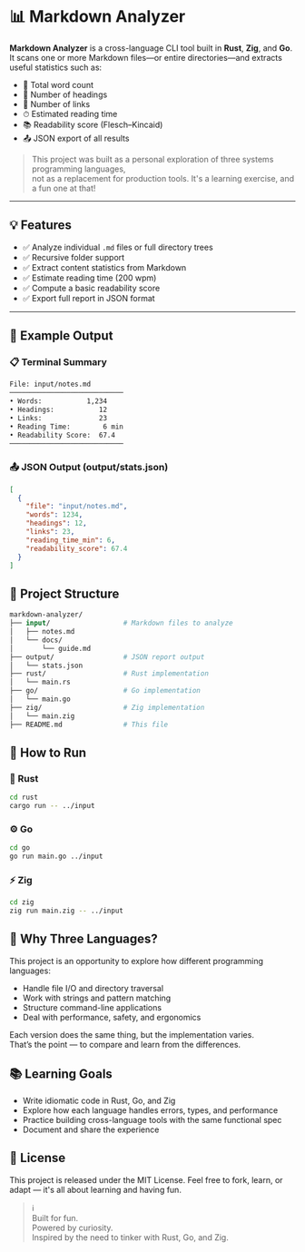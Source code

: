 # 📊 Markdown Analyzer

**Markdown Analyzer** is a cross-language CLI tool built in **Rust**, **Zig**, and **Go**.  
It scans one or more Markdown files—or entire directories—and extracts useful statistics such as:

- 📄 Total word count
- 🧵 Number of headings
- 🔗 Number of links
- ⏱ Estimated reading time
- 📚 Readability score (Flesch–Kincaid)
- 📤 JSON export of all results

> This project was built as a personal exploration of three systems programming languages,  
> not as a replacement for production tools. It's a learning exercise, and a fun one at that!

---

## 💡 Features

- ✅ Analyze individual `.md` files or full directory trees
- ✅ Recursive folder support
- ✅ Extract content statistics from Markdown
- ✅ Estimate reading time (200 wpm)
- ✅ Compute a basic readability score
- ✅ Export full report in JSON format

---

## 🧪 Example Output

### 📋 Terminal Summary
```bash
File: input/notes.md
────────────────────────────
• Words:           1,234
• Headings:           12
• Links:              23
• Reading Time:        6 min
• Readability Score:  67.4
────────────────────────────
```

### 📤 JSON Output (output/stats.json)

```json
[
  {
    "file": "input/notes.md",
    "words": 1234,
    "headings": 12,
    "links": 23,
    "reading_time_min": 6,
    "readability_score": 67.4
  }
]
```

## 📂 Project Structure

``` graphql
markdown-analyzer/
├── input/                  # Markdown files to analyze
│   ├── notes.md
│   └── docs/
│       └── guide.md
├── output/                 # JSON report output
│   └── stats.json
├── rust/                   # Rust implementation
│   └── main.rs
├── go/                     # Go implementation
│   └── main.go
├── zig/                    # Zig implementation
│   └── main.zig
├── README.md               # This file
```

## 🚀 How to Run
### 🦀 Rust
```bash
cd rust
cargo run -- ../input
```

### ⚙️ Go

```bash
cd go
go run main.go ../input
```

### ⚡ Zig

```bash
cd zig
zig run main.zig -- ../input
```

## 🎯 Why Three Languages?

This project is an opportunity to explore how different programming languages:

- Handle file I/O and directory traversal
- Work with strings and pattern matching
- Structure command-line applications
- Deal with performance, safety, and ergonomics

Each version does the same thing, but the implementation varies.  
That’s the point — to compare and learn from the differences.
## 📚 Learning Goals

- Write idiomatic code in Rust, Go, and Zig
- Explore how each language handles errors, types, and performance
- Practice building cross-language tools with the same functional spec
- Document and share the experience

## 🙌 License

This project is released under the MIT License.
Feel free to fork, learn, or adapt — it's all about learning and having fun.

> ℹ️  
> Built for fun.  
> Powered by curiosity.  
> Inspired by the need to tinker with Rust, Go, and Zig.